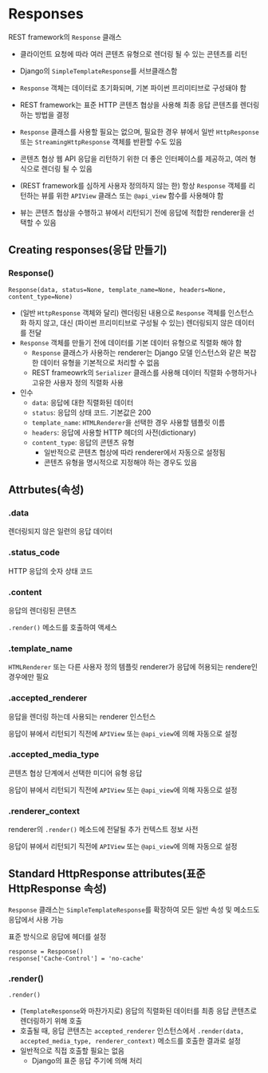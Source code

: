 # Responses

REST framework의 `Response` 클래스

- 클라이언트 요청에 따라 여러 콘텐츠 유형으로 렌더링 될 수 있는 콘텐츠를 리턴

- Django의 `SimpleTemplateResponse`를 서브클래스함
- `Response` 객체는 데이터로 초기화되며, 기본 파이썬 프리미티브로 구성돼야 함
- REST framework는 표준 HTTP 콘텐츠 협상을 사용해 최종 응답 콘텐츠를 렌더링하는 방법을 결정
- `Response` 클래스를 사용할 필요는 없으며, 필요한 경우 뷰에서 일반 `HttpResponse` 또는 `StreamingHttpResponse` 객체를 반환할 수도 있음
- 콘텐츠 협상 웹 API 응답을 리턴하기 위한 더 좋은 인터페이스를 제공하고, 여러 형식으로 렌더링 될 수 있음
- (REST framework를 심하게 사용자 정의하지 않는 한) 항상 `Response` 객체를 리턴하는 뷰를 위한 `APIView` 클래스 또는 `@api_view` 함수를 사용해야 함
- 뷰는 콘텐츠 협상을 수행하고 뷰에서 리턴되기 전에 응답에 적합한 renderer을 선택할 수 있음



## Creating responses(응답 만들기)

### Response()

`Response(data, status=None, template_name=None, headers=None, content_type=None)`

- (일반 `HttpResponse` 객체와 달리) 렌더링된 내용으로 `Response` 객체를 인스턴스화 하지 않고, 대신 (파이썬 프리미티브로 구성될 수 있는) 렌더링되지 않은 데이터를 전달
- `Response` 객체를 만들기 전에 데이터를 기본 데이터 유형으로 직렬화 해야 함
  - `Response` 클래스가 사용하는 renderer는 Django 모델 인스턴스와 같은 복잡한 데이터 유형을 기본적으로 처리할 수 없음
  - REST frameowrk의 `Serializer` 클래스를 사용해  데이터 직렬화 수행하거나 고유한 사용자 정의 직렬화 사용
- 인수
  - `data`: 응답에 대한 직렬화된 데이터
  - `status`: 응답의 상태 코드. 기본값은 200
  - `template_name`: `HTMLRenderer`을 선택한 경우 사용할 템플릿 이름
  - `headers`: 응답에 사용할 HTTP 헤더의 사전(dictionary)
  - `content_type`: 응답의 콘텐츠 유형
    - 일반적으로 콘텐츠 협상에 따라 renderer에서 자동으로 설정됨
    - 콘텐츠 유형을 명시적으로 지정해야 하는 경우도 있음



## Attrbutes(속성)

### .data

렌더링되지 않은 일련의 응답 데이터



### .status_code

HTTP 응답의 숫자 상태 코드



### .content

응답의 렌더링된 콘텐츠

`.render()` 메소드를 호출하여 액세스



### .template_name

`HTMLRenderer` 또는 다른 사용자 정의 템플릿 renderer가 응답에 허용되는 rendere인 경우에만 필요



### .accepted_renderer

응답을 렌더링 하는데 사용되는 renderer 인스턴스

응답이 뷰에서 리턴되기 직전에 `APIView` 또는 `@api_view`에 의해 자동으로 설정



### .accepted_media_type

콘텐츠 협상 단계에서 선택한 미디어 유형 응답

응답이 뷰에서 리턴되기 직전에 `APIView` 또는 `@api_view`에 의해 자동으로 설정



### .renderer_context

renderer의 `.render()` 메소드에 전달될 추가 컨텍스트 정보 사전

응답이 뷰에서 리턴되기 직전에 `APIView` 또는 `@api_view`에 의해 자동으로 설정



## Standard HttpResponse attributes(표준 HttpResponse 속성)

`Response` 클래스는 `SimpleTemplateResponse`를 확장하여 모든 일반 속성 및 메소드도 응답에서 사용 가능



표준 방식으로 응답에 헤더를 설정

```django
response = Response()
response['Cache-Control'] = 'no-cache'
```



### .render()

`.render()`

- (`TemplateResponse`와 마찬가지로) 응답의 직렬화된 데이터를 최종 응답 콘텐츠로 렌더링하기 위해 호출
- 호출될 때, 응답 콘텐츠는 `accepted_renderer` 인스턴스에서 `.render(data, accepted_media_type, renderer_context)` 메소드를 호출한 결과로 설정
- 일반적으로 직접 호출할 필요는 없음
  - Django의 표준 응답 주기에 의해 처리